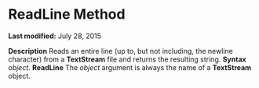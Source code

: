 
# ReadLine Method

 **Last modified:** July 28, 2015


 **Description**
Reads an entire line (up to, but not including, the newline character) from a  **TextStream** file and returns the resulting string.
 **Syntax**
 _object_. **ReadLine**
The  _object_ argument is always the name of a **TextStream** object.
